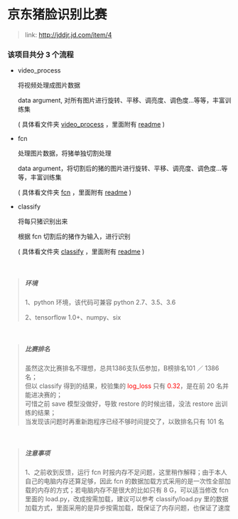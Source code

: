 # 京东猪脸识别比赛

> link: http://jddjr.jd.com/item/4

### 该项目共分 3 个流程

- video_process

    将视频处理成图片数据

    data argument, 对所有图片进行旋转、平移、调亮度、调色度...等等，丰富训练集

    ( 具体看文件夹 [video_process](video_process) ，里面附有 [readme](video_process/readme.md) )

- fcn

    处理图片数据，将猪单独切割处理

    data argument，将切割后的猪的图片进行旋转、平移、调亮度、调色度...等等，丰富训练集

    ( 具体看文件夹 [fcn](fcn) ，里面附有 [readme](fcn/readme.md) )

- classify

    将每只猪识别出来

    根据 fcn 切割后的猪作为输入，进行识别

    ( 具体看文件夹 [classify](classify) ，里面附有 [readme](classify/readme.md) )

<br>

>##### 环境
> 1、python 环境，该代码可兼容 python 2.7、3.5、3.6
>
> 2、tensorflow 1.0+、numpy、six

<br>

>##### 比赛排名
> 虽然这次比赛排名不理想，总共1386支队伍参加，B榜排名101 ／ 1386 名；<br>
但以 classify 得到的结果，校验集的 <strong style="color: red; font-weight: normal;">log_loss</strong> 只有 <strong style="color: red; font-weight: normal;">0.32</strong>，是在前 20 名并能进决赛的；<br>可惜之前 save 模型没做好，导致 restore 的时候出错，没法 restore 出训练的结果；<br>当发现该问题时再重新跑程序已经不够时间提交了，以致排名只有 101 名

<br>

>##### 注意事项
> 1、之前收到反馈，运行 fcn 时报内存不足问题，这里稍作解释；由于本人自己的电脑内存还算足够，因此 fcn 的数据加载方式采用的是一次性全部加载的内存的方式；若电脑内存不是很大的比如只有 8 G，可以适当修改 fcn 里面的 load.py，改成按需加载，建议可以参考 classify/load.py 里的数据加载方式，里面采用的是异步按需加载，既保证了内存问题，也保证了速度
